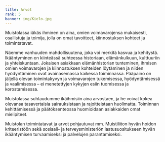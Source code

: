 ```yaml
---
title: Arvot
rank: 5
banner: img/Kielo.jpg
---
```


Muistolassa iäkäs ihminen on aina, omien voimavarojensa mukaisesti,  osallistuja ja toimija, jolla on omat tavoitteet, kiinnostuksen kohteet  ja toimintatavat.

Näemme vanhuuden mahdollisuutena, joka voi merkitä kasvua ja kehitystä. Ikääntyminen on kiinteässä suhteessa historiaan, elämänkulkuun, kulttuuriin ja yhteiskuntaan. Jokaisen asiakkaan elämänhistorian tunteminen, ihmisen omien voimavarojen ja kiinnostuksen kohteiden löytäminen ja niiden hyödyntäminen ovat avainasemassa kaikessa toiminnassa. Pääpaino on jäljellä olevan toimintakyvyn ja voimavarojen tukemisessa, hyödyntämisessä ja vaalimisessa – ei menetettyjen kykyjen esiin tuomisessa ja korostamisessa.

Muistolassa suhtaudumme ikäihmisiin aina arvostaen, ja he voivat kokea olevansa tasavertaisia sairauksistaan ja rajoitteistaan huolimatta. Toiminnan kehittämisessä ja päätöksenteossa huomioidaan asiakkaiden omat mielipiteet.

Muistolan toimintatavat ja arvot pohjautuvat mm. Muistiliiton hyvän hoidon kriteeristöön sekä sosiaali- ja terveysministeriön laatusuositukseen hyvän ikääntymisen turvaamiseksi ja palvelujen parantamiseksi.
